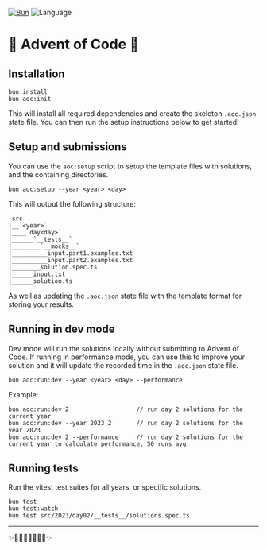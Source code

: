[![Bun](https://badgen.net/badge/bun/v1.1.38+/blue)](https://bun.sh/)
![Language](https://badgen.net/badge/Language/TypeScript/blue)

# 🎄 Advent of Code 🎄

## Installation

```
bun install
bun aoc:init
```

This will install all required dependencies and create the skeleton `.aoc.json` state file. You can then run the setup instructions below to get started!

## Setup and submissions

You can use the `aoc:setup` script to setup the template files with solutions, and the containing directories.

```
bun aoc:setup --year <year> <day>
```

This will output the following structure:

```
-src
|__`<year>`
|____`day<day>`
|______`__tests__`
|________`__mocks__`
|__________input.part1.examples.txt
|__________input.part2.examples.txt
|________solution.spec.ts
|______input.txt
|______solution.ts
```

As well as updating the `.aoc.json` state file with the template format for storing your results.

## Running in dev mode

Dev mode will run the solutions locally without submitting to Advent of Code. If running in performance mode, you can use this to improve your solution and it will update the recorded time in the `.aoc.json` state file.

```
bun aoc:run:dev --year <year> <day> --performance
```

Example:

```
bun aoc:run:dev 2                   // run day 2 solutions for the current year
bun aoc:run:dev --year 2023 2       // run day 2 solutions for the year 2023
bun aoc:run:dev 2 --performance     // run day 2 solutions for the current year to calculate performance, 50 runs avg.
```

## Running tests

Run the vitest test suites for all years, or specific solutions.

```
bun test
bun test:watch
bun test src/2023/day02/__tests__/solutions.spec.ts
```

---

✨🎄🎁🎄🎅🎄🎁🎄✨
